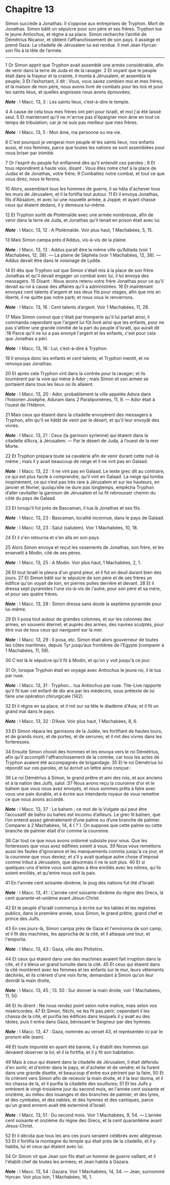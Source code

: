 # Chapitre 13

Simon succède à Jonathas.
Il s’oppose aux entreprises de Tryphon.
Mort de Jonathas.
Simon bâtit un sépulcre pour son père et ses frères.
Tryphon tue le jeune Antiochus, et règne à sa place.
Simon recherche l’amitié de Démétrius Nicanor, et obtient l’affranchissement de son pays.
Il assiège et prend Gaza.
La citadelle de Jérusalem lui est rendue.
Il met Jean Hyrcan son fils à la tête de l’armée.

***

1 Or Simon apprit que Tryphon avait assemblé une armée considérable, afin de venir dans la terre de Juda et de la ravager. 2 Et voyant que le peuple était dans la frayeur et la crainte, il monta à Jérusalem, et assembla le peuple; 3 Et l'exhortant, il dit : Vous, vous savez combien moi et mes frères, et la maison de mon père, nous avons livré de combats pour les lois et pour les saints lieux, et quelles angoisses nous avons éprouvées;

***Note*** :  I Macc. 13, 3 : Les saints lieux, c’est-à-dire le temple.

4 A cause de cela tous mes frères ont péri pour Israël, et moi j'ai été laissé seul. 5 Et maintenant qu'il ne m'arrive pas d'épargner mon âme en tout ce temps de tribulation; car je ne suis pas meilleur que mes frères.

***Note*** :  I Macc. 13, 5 : Mon âme, ma personne ou ma vie.

6 C'est pourquoi je vengerai mon peuple et les saints lieux, nos enfants aussi, et nos femmes, parce que toutes les nations se sont assemblées pour nous briser par inimitié.


7 Or l'esprit du peuple fut enflammé dès qu'il entendit ces paroles ; 8 Et tous répondirent à haute voix, disant : Vous êtes notre chef à la place de Judas et de Jonathas, votre frère; 9 Combattez notre combat, et tout ce que vous direz, nous le ferons.


10 Alors, assemblant tous les hommes de guerre, il se hâta d'achever tous les murs de Jérusalem, et il la fortifia tout autour. 11 Et il envoya Jonathas, fils d'Absalom, et avec lui une nouvelle armée, à Joppé; et ayant chassé ceux qui étaient dedans, il y demeura lui-même.


12 Et Tryphon sortit de Ptolémaïde avec une armée nombreuse, afin de venir dans la terre de Juda, et Jonathas qu'il tenait en prison était avec lui.

***Note*** :  I Macc. 13, 12 : A Ptolémaïde. Voir plus haut, 1 Machabées, 5, 15.

13 Mais Simon campa près d'Addus, vis-à-vis de la plaine.

***Note*** :  I Macc. 13, 13 : Addus paraît être la même ville qu’Adiada (voir 1 Machabées, 12, 38). ― La plaine de Séphéla (voir 1 Machabées, 12, 38). ― Addus devait être dans le voisinage de Lydda.

14 Et dès que Tryphon sut que Simon s'était mis à la place de son frère Jonathas et qu'il devait engager un combat avec lui, il lui envoya des messagers. 15 Disant : Nous avons retenu votre frère Jonathas pour ce qu'il devait au roi à cause des affaires qu'il a administrées. 16 Et maintenant envoyez cent talents d'argent et ses deux fils pour otages, afin que mis en liberté, il ne quitte pas notre parti; et nous vous le renverrons.

***Note*** :  I Macc. 13, 16 : Cent talents d’argent. Voir 1 Machabées, 11, 28.


17 Mais Simon connut que c'était par tromperie qu'il lui parlait ainsi; il commanda cependant que l'argent lui fût livré ainsi que les enfants, pour ne pas s'attirer une grande inimitié de la part du peuple d'Israël, qui aurait dit :18 Parce qu'il ne lui a pas envoyé l'argent et les enfants, c'est pour cela que Jonathas a péri.

***Note*** :  I Macc. 13, 18 : Lui, c’est-à-dire à Tryphon.

19 Il envoya donc les enfants et cent talents; et Tryphon mentit, et ne renvoya pas Jonathas.


20 Et après cela Tryphon vint dans la contrée pour la ravager; et ils tournèrent par la voie qui mène à Ador ; mais Simon et son armée se portaient dans tous les lieux où ils allaient.

***Note*** :  I Macc. 13, 20 : Ador, probablement la ville appelée Adora dans l’historien Josèphe, Aduram dans 2 Paralipomènes, 11, 9. ― Ador était à l’ouest de l’Hébron.

21 Mais ceux qui étaient dans la citadelle envoyèrent des messagers à Tryphon, afin qu'il se hâtât de venir par le désert, et qu'il leur envoyât des vivres.

***Note*** :  I Macc. 13, 21 : Ceux (la garnison syrienne) qui étaient dans la citadelle d’Acra, à Jérusalem. ― Par le désert de Juda, à l’ouest de la mer Morte.

22 Et Tryphon prépara toute sa cavalerie afin de venir durant cette nuit-là même ; mais il y avait beaucoup de neige et il ne vint pas en Galaad.

***Note*** :  I Macc. 13, 22 : Il ne vint pas en Galaad. Le texte grec dit au contraire, ce qui est plus facile à comprendre, qu’il vint en Galaad. La neige qui tomba inopinément, ce qui n’est pas très rare à Jérusalem et sur les hauteurs, en janvier et février, quoiqu’elle ne dure pas longtemps, empêcha Tryphon d’aller ravitailler la garnison de Jérusalem et lui fit rebrousser chemin du côté du pays de Galaad.

23 Et lorsqu'il fut près de Bascaman, il tua là Jonathas et ses fils.

***Note*** :  I Macc. 13, 23 : Bascaman, localité inconnue, dans le pays de Galaad.

***Note*** :  I Macc. 13, 23 : Salut (salutem). Voir 1 Machabées, 10, 18.

24 Et il s'en retourna et s'en alla en son pays.


25 Alors Simon envoya et reçut les ossements de Jonathas, son frère, et les ensevelit à Modin, cité de ses pères.

***Note*** :  I Macc. 13, 25 : A Modin. Voir plus haut, 1 Machabées, 2, 1.

26 Et tout Israël le pleura d'un grand pleur, et il fut en deuil durant bien des jours. 27 Et Simon bâtit sur le sépulcre de son père et de ses frères un édifice qu'on voyait de loin, en pierres polies derrière et devant. 28 Et il dressa sept pyramides l'une vis-à-vis de l'autre, pour son père et sa mère, et pour ses quatre frères.

***Note*** :  I Macc. 13, 28 : Simon dressa sans doute la septième pyramide pour lui-même.

29 Et il posa tout autour de grandes colonnes, et sur les colonnes des armes, en souvenir éternel; et auprès des armes, des navires sculptés, pour être vus de tous ceux qui naviguent sur la mer.

***Note*** :  I Macc. 13, 29 : Il posa, etc. Simon était alors gouverneur de toutes les côtes maritimes, depuis Tyr jusqu’aux frontières de l’Egypte (comparer à 1 Machabées, 11, 59).

30 C'est là le sépulcre qu'il fit à Modin, et qu'on y voit jusqu'à ce jour.


31 Or, lorsque Tryphon était en voyage avec Antiochus le jeune roi, il le tua par ruse.

***Note*** :  I Macc. 13, 31 : Tryphon… tua Antiochus par ruse. Tite-Live rapporte qu’il fit tuer cet enfant de dix ans par les médecins, sous prétexte de lui faire une opération chirurgicale (142).

32 Et il régna en sa place, et il mit sur sa tête le diadème d'Asie, et il fit un grand mal dans le pays.

***Note*** :  I Macc. 13, 32 : D’Asie. Voir plus haut, 1 Machabées, 8, 6.


33 Et Simon répara les garnisons de la Judée, les fortifiant de hautes tours, et de grands murs, et de portes, et de serrures; et il mit des vivres dans les forteresses.


34 Ensuite Simon choisit des hommes et les envoya vers le roi Démétrius, afin qu'il accomplît l'affranchissement de la contrée; car tous les actes de Tryphon avaient été accompagnés de brigandage. 35 Et le roi Démétrius lui répondit sur ces paroles, et lui écrivit un lettre ainsi conçue :


36 Le roi Démétrius à Simon, le grand prêtre et ami des rois, et aux anciens et à la nation des Juifs, salut :37 Nous avons reçu la couronne d'or et le bahem que vous nous avez envoyés, et nous sommes prêts à faire avec vous une paix durable, et à écrire aux intendants royaux de vous remettre ce que nous avons accordé.

***Note*** :  I Macc. 13, 37 : Le bahem ; ce mot de la Vulgate qui peut être l’accusatif de bahis ou bahes est inconnu d’ailleurs. Le grec lit baïnen, que l’on entend assez généralement d’une palme ou d’une branche de palmier. Comparer à 2 Machabées, 14, 4 ( ? ). On suppose que cette palme ou cette branche de palmier était d’or comme la couronne.

38 Car tout ce que nous avons ordonné subsiste pour vous. Que les forteresses que vous avez édifiées soient à vous. 39 Nous vous remettons aussi les fautes d'ignorance et les manquements commis jusqu'à ce jour, et la couronne que vous deviez; et s'il y avait quelque autre chose d'imposé comme tribut à Jérusalem, que désormais il ne le soit plus. 40 Et si quelques-uns d'entre vous sont aptes à être enrôlés avec les nôtres, qu'ils soient enrôlés, et qu'entre nous soit la paix.


41 En l'année cent soixante-dixième, le joug des nations fut ôté d'Israël.

***Note*** :  I Macc. 13, 41 : L’année cent soixante-dixième du règne des Grecs, la cent quarante-et-unième avant Jésus-Christ.

42 Et le peuple d'Israël commença à écrire sur les tables et les registres publics, dans la première année, sous Simon, le grand prêtre, grand chef et prince des Juifs.


43 En ces jours-là, Simon campa près de Gaza et l'environna de son camp, et il fit des machines, les approcha de la cité, et il attaqua une tour, et l'emporta.

***Note*** :  I Macc. 13, 43 : Gaza, ville des Philistins.

44 Et ceux qui étaient dans une des machines avaient fait irruption dans la cité, et il s'éleva un grand tumulte dans la cité. 45 Et ceux qui étaient dans la cité montèrent avec les femmes et les enfants sur le mur, leurs vêtements déchirés, et ils crièrent d'une voix forte, demandant à Simon qu'on leur donnât la main droite,

***Note*** :  I Macc. 13, 45 ; 13. 50 : Sur donner la main droite, voir 1 Machabées, 11, 50.

46 Et ils dirent : Ne nous rendez point selon notre malice, mais selon vos miséricordes. 47 Et Simon, fléchi, ne les fit pas périr; cependant il les chassa de la cité, et purifia les édifices dans lesquels il y avait eu des idoles, puis il entra dans Gaza, bénissant le Seigneur par des hymnes.

***Note*** :  I Macc. 13, 47 : Gaza, nommée au verset 43, et représentée ici par le pronom elle (eam).

48 Et toute impureté en ayant été bannie, il y établit des hommes qui devaient observer la loi; et il la fortifia, et il y fit son habitation.


49 Mais à ceux qui étaient dans la citadelle de Jérusalem, il était défendu d'en sortir, et d'entrer dans le pays, et d'acheter et de vendre; et ils furent dans une grande disette, et beaucoup d'entre eux périrent par la faim, 50 Et ils crièrent vers Simon afin de recevoir la main droite, et il la leur donna, et il les chassa de là, et il purifia la citadelle des souillures; 51 Et les Juifs y entrèrent le vingt-troisième jour du second mois, en l'année cent soixante et onzième, au milieu des louanges et des branches de palmier, et des lyres, et des cymbales, et des nables, et des hymnes et des cantiques, parce qu'un grand ennemi avait été exterminé d'Israël.

***Note*** :  I Macc. 13, 51 : Du second mois. Voir 1 Machabées, 9, 54. ― L’année cent soixante et onzième du règne des Grecs, et la cent quarantième avant Jésus-Christ.

52 Et il décida que tous les ans ces jours seraient célébrés avec allégresse. 53 Et il fortifia la montagne du temple qui était près de la citadelle, et il y habita, lui et ceux qui étaient avec lui.


54 Or Simon vit que Jean son fils était un homme de guerre vaillant, et il l'établit chef de toutes les armées; et Jean habita à Gazara.

***Note*** :  I Macc. 13, 54 : Gazara. Voir 1 Machabées, 14, 34. ― Jean, surnommé Hyrcan. Voir plus loin, 1 Machabées, 16, 1.

